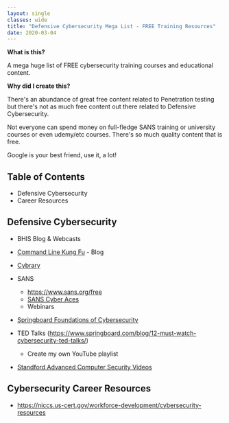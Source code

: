 ```yaml
---
layout: single
classes: wide
title: "Defensive Cybersecurity Mega List - FREE Training Resources"
date: 2020-03-04
---
```



**What is this?**

A mega huge list of FREE cybersecurity training courses and educational content.


**Why did I create this?**

There's an abundance of great free content related to Penetration testing but there's not as much free content out there related to Defensive Cybersecurity.

Not everyone can spend money on full-fledge SANS training or university courses or even udemy/etc courses. There's so much quality content that is free.


Google is your best friend, use it, a lot!

## Table of Contents

- Defensive Cybersecurity
- Career Resources


## Defensive Cybersecurity

- BHIS Blog & Webcasts
- [Command Line Kung Fu](http://blog.commandlinekungfu.com/) - Blog

- [Cybrary](https://www.cybrary.it/)
- SANS
    - https://www.sans.org/free
    - [SANS Cyber Aces](https://www.cyberaces.org/)
    - Webinars

- [Springboard Foundations of Cybersecurity](https://www.springboard.com/resources/learning-paths/cybersecurity-foundations/)
- TED Talks (https://www.springboard.com/blog/12-must-watch-cybersecurity-ted-talks/)
    - Create my own YouTube playlist
- [Standford Advanced Computer Security Videos](https://computersecurity.stanford.edu/free-online-videos)


## Cybersecurity Career Resources
- https://niccs.us-cert.gov/workforce-development/cybersecurity-resources